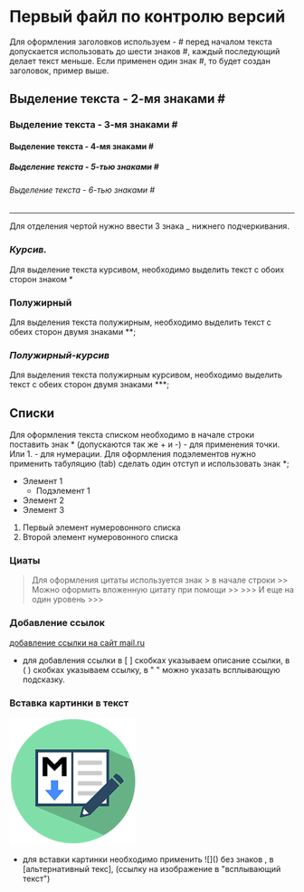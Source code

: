 # Первый файл по контролю версий

Для оформления заголовков используем - #  перед началом текста
допускается использовать до шести знаков #, каждый последующий делает текст меньше. Если применен один знак #, то будет создан заголовок, пример выше.


## Выделение текста - 2-мя знаками \#
### Выделение текста - 3-мя знаками \#
#### Выделение текста - 4-мя знаками \#
##### Выделение текста - 5-тью знаками \#
###### Выделение текста - 6-тью знаками \#
___

Для отделения чертой нужно ввести 3 знака _ нижнего подчеркивания. 

### *Курсив.*
Для выделение текста курсивом, необходимо выделить текст с обоих сторон знаком *

### **Полужирный** 
Для выделения текста полужирным, необходимо выделить текст с обеих сторон двумя знаками **;

### ***Полужирный-курсив***
Для выделения текста полужирным курсивом, необходимо выделить текст с обеих сторон двумя знаками ***;

## Списки

Для оформления текста списком необходимо в начале строки поставить знак * (допускаются так же + и -) - для применения точки. Или 1. - для нумерации. Для оформления подэлементов нужно применить табуляцию (tab) сделать один отступ и использовать знак *;

* Элемент 1
    * Подэлемент 1
* Элемент 2
* Элемент 3

1. Первый элемент нумеровонного списка
2. Второй элемент нумеровонного списка

### Циаты 
> Для оформления цитаты используется знак > в начале строки
    >> Можно оформить вложенную цитату при помощи >>
    >>> И еще на один уровень >>>

### Добавление ссылок 
[добавление ссылки на сайт mail.ru](https://www.mail.ru "Нажмешь на майл перейдешь") 
- для добавления ссылки в [ ] скобках указываем описание ссылки, в ( ) скобках указываем ссылку, в " " можно указать всплывающую подсказку.

### Вставка картинки в текст

![](Markdown.png "Всплывающий текст к картинке")
* для вставки картинки необходимо применить \!\[]() без знаков \, в [альтернативный текс], (ссылку на изображение в "всплывающий текст") 
